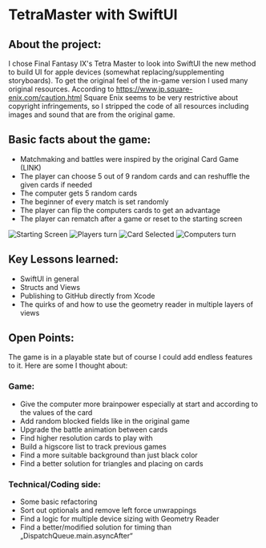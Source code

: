# TetraMaster with SwiftUI



## About the project:

I chose Final Fantasy IX's Tetra Master to look into SwiftUI the new method to build UI for apple devices (somewhat replacing/supplementing storyboards).
To get the original feel of the in-game version I used many original resources. According to https://www.jp.square-enix.com/caution.html Square Enix seems to be very restrictive about copyright infringements, so I stripped the code of all resources including images and sound that are from the original game. 


## Basic facts about the game:

- Matchmaking and battles were inspired by the original Card Game (LINK) 
- The player can choose 5 out of 9 random cards and can reshuffle the given cards if needed
- The computer gets 5 random cards
- The beginner of every match is set randomly
- The player can flip the computers cards to get an advantage
- The player can rematch after a game or reset to the starting screen

![Starting Screen](images/Image1.png) ![Players turn](images/Image2.png)
![Card Selected](images/Image3.png) ![Computers turn](images/Image4.png)

## Key Lessons learned:

- SwiftUI in general
- Structs and Views
- Publishing to GitHub directly from Xcode
- The quirks of and how to use the geometry reader in multiple layers of views

## Open Points:

The game is in a playable state but of course I could add endless features to it. Here are some I thought about:

### Game:
* Give the computer more brainpower especially at start and according to the values of the card
* Add random blocked fields like in the original game
* Upgrade the battle animation between cards
* Find higher resolution cards to play with
* Build a higscore list to track previous games
* Find a more suitable background than just black color
* Find a better solution for triangles and placing on cards

### Technical/Coding side:
* Some basic refactoring
* Sort out optionals and remove left force unwrappings
* Find a logic for multiple device sizing with Geometry Reader
* Find a better/modified solution for timing than „DispatchQueue.main.asyncAfter“

